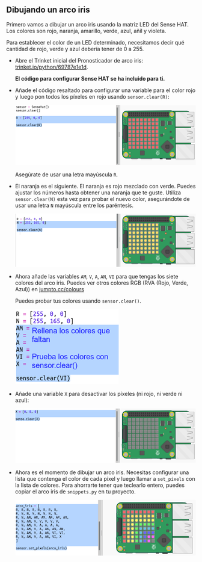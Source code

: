 ## Dibujando un arco iris

Primero vamos a dibujar un arco iris usando la matriz LED del Sense HAT. Los colores son rojo, naranja, amarillo, verde, azul, añil y violeta.

Para establecer el color de un LED determinado, necesitamos decir qué cantidad de rojo, verde y azul debería tener de 0 a 255.

+ Abre el Trinket inicial del Pronosticador de arco iris: <a href="https://trinket.io/python/69787e1e1d" target="_blank">trinket.io/python/69787e1e1d</a>.
    
    **El código para configurar Sense HAT se ha incluido para ti.**

+ Añade el código resaltado para configurar una variable para el color rojo y luego pon todos los píxeles en rojo usando `sensor.clear(R)`:
    
    ![captura de pantalla](images/rainbow-red.png)
    
    Asegúrate de usar una letra mayúscula `R`.

+ El naranja es el siguiente. El naranja es rojo mezclado con verde. Puedes ajustar los números hasta obtener una naranja que te guste. Utiliza `sensor.clear(N)` esta vez para probar el nuevo color, asegurándote de usar una letra `N` mayúscula entre los paréntesis.
    
    ![captura de pantalla](images/rainbow-orange.png)

+ Ahora añade las variables `AM`, `V`, `A`, `AN`, `VI` para que tengas los siete colores del arco iris. Puedes ver otros colores RGB (RVA (Rojo, Verde, Azul)) en <a href="http://jumpto.cc/colours" target="_blank">jumpto.cc/colours</a>
    
    Puedes probar tus colores usando `sensor.clear()`.
    
    ![captura de pantalla](images/rainbow-colours.png)

+ Añade una variable `X` para desactivar los píxeles (ni rojo, ni verde ni azul):
    
    ![captura de pantalla](images/rainbow-off.png)

+ Ahora es el momento de dibujar un arco iris. Necesitas configurar una lista que contenga el color de cada píxel y luego llamar a `set_pixels` con la lista de colores. Para ahorrarte tener que teclearlo entero, puedes copiar el arco iris de `snippets.py` en tu proyecto.
    
    ![captura de pantalla](images/rainbow-rainbow.png)